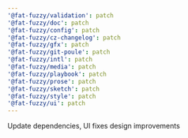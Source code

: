 ```yaml
---
'@fat-fuzzy/validation': patch
'@fat-fuzzy/doc': patch
'@fat-fuzzy/config': patch
'@fat-fuzzy/cz-changelog': patch
'@fat-fuzzy/gfx': patch
'@fat-fuzzy/git-poule': patch
'@fat-fuzzy/intl': patch
'@fat-fuzzy/media': patch
'@fat-fuzzy/playbook': patch
'@fat-fuzzy/prose': patch
'@fat-fuzzy/sketch': patch
'@fat-fuzzy/style': patch
'@fat-fuzzy/ui': patch
---
```


Update dependencies, UI fixes design improvements
